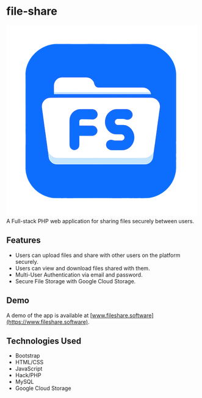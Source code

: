 # file-share
![PHP File Share Logo](/public/assets/logo-medium.png)  
A Full-stack PHP web application for sharing files securely between users.

## Features
 - Users can upload files and share with other users on the platform securely.
 - Users can view and download files shared with them.
 - Multi-User Authentication via email and password.
 - Secure File Storage with Google Cloud Storage.

## Demo
A demo of the app is available at [www.fileshare.software](https://www.fileshare.software).

## Technologies Used
 - Bootstrap
 - HTML/CSS
 - JavaScript
 - Hack/PHP
 - MySQL
 - Google Cloud Storage
